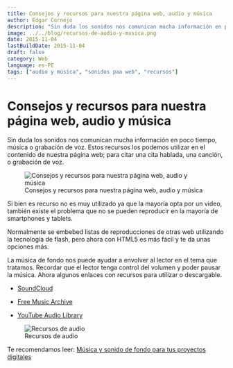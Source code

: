 ```yaml
---
title: Consejos y recursos para nuestra página web, audio y música
author: Edgar Cornejo
description: "Sin duda los sonidos nos comunican mucha información en poco tiempo, música o grabación de voz. Estos recursos los podemos utilizar en el contenido de nuestra página web; para citar una cita hablada, una canción, o grabación de voz."
image: ../../blog/recursos-de-audio-y-musica.png
date: 2015-11-04
lastBuildDate: 2015-11-04
draft: false
category: Web
language: es-PE
tags: ["audio y música", "sonidos paa web", "recursos"]
---
```


# Consejos y recursos para nuestra página web, audio y música

Sin duda los sonidos nos comunican mucha información en poco tiempo, música o grabación de voz. Estos recursos los podemos utilizar en el contenido de nuestra página web; para citar una cita hablada, una canción, o grabación de voz.

<figure>
  <img src="../../blog/recursos-de-audio-y-musica.png" alt="Consejos y recursos para nuestra página web, audio y música"/>
  <figcaption>Consejos y recursos para nuestra página web, audio y música</figcaption>
</figure>

Si bien es recurso no es muy utilizado ya que la mayoría opta por un video, también existe el problema que no se pueden reproducir en la mayoría de smartphones y tablets.

Normalmente se embebed listas de reproducciones de otras web utilizando la tecnología de flash, pero ahora con HTML5 es más fácil y te da unas opciones más.

La música de fondo nos puede ayudar a envolver al lector en el tema que tratamos.
Recordar que el lector tenga control del volumen y poder pausar la música.
Ahora algunos enlaces con recursos para utilizar o descargable.

- <a href="https://soundcloud.com" title="SoundCloud" target="_blank">SoundCloud</a>

- <a href="http://freemusicarchive.org" title="Free Music Archive" target="_blank">Free Music Archive</a>

- <a href="https://www.youtube.com/audiolibrary/music" title="YouTube Audio Library" target="_blank">YouTube Audio Library</a>

<figure>
  <img src="../../blog/recursos-de-musica-y-audio.jpg" alt="Recursos de audio"/>
  <figcaption>Recursos de audio</figcaption>
</figure>

Te recomendamos leer: [Música y sonido de fondo para tus proyectos digitales](musica-y-sonido-de-fondo-para-tus-proyectos "Música y sonido de fondo para tus proyectos digitales")
